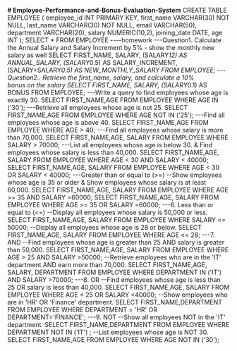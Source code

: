 **# Employee-Performance-and-Bonus-Evaluation-System**
CREATE TABLE EMPLOYEE (
employee_id INT PRIMARY KEY,
first_name VARCHAR(30) NOT NULL,
last_name VARCHAR(30) NOT NULL,
email VARCHAR(50),
department VARCHAR(20),
salary NUMERIC(10,2),
joining_date DATE,
age INT
);
SELECT * FROM EMPLOYEE
 ----homework
 ---Question1. Calculate the Annual Salary and Salary Increment by 5% - show the monthly new salary as well
 SELECT FIRST_NAME, SALARY,
 (SALARY*12) AS ANNUAL_SALARY,
 (SALARY*0.5) AS SALARY_INCREMENT,
 (SALARY+SALARY*0.5) AS NEW_MONTHLY_SALARY
 FROM EMPLOYEE;
---Question2.. Retrieve the first_name, salary, and calculate a 10% bonus on the salary
SELECT FIRST_NAME, SALARY,
 (SALARY*0.1) AS BONUS FROM EMPLOYEE;
 ---Write a query to find employees whose age is exactly 30.
 SELECT FIRST_NAME,AGE FROM EMPLOYEE WHERE AGE IN ('30');
 ---Retrieve all employees whose age is not 25.
  SELECT FIRST_NAME,AGE FROM EMPLOYEE WHERE AGE NOT IN ('25');
 ---Find all employees whose age is above 40.
 SELECT FIRST_NAME,AGE FROM EMPLOYEE WHERE AGE > 40;
 ---Find all employees whose salary is more than 70,000.
 SELECT FIRST_NAME,AGE, SALARY FROM EMPLOYEE WHERE SALARY > 70000; 
---List all employees whose age is below 30. & Find employees whose salary is less than 40,000.
  SELECT FIRST_NAME,AGE, SALARY FROM EMPLOYEE WHERE AGE < 30 AND
  SALARY < 40000;
   SELECT FIRST_NAME,AGE, SALARY FROM EMPLOYEE WHERE AGE < 30 OR SALARY < 40000;
---Greater than or equal to (>=)
--Show employees whose age is 35 or older & Show employees whose salary is at least 60,000.
 SELECT FIRST_NAME,AGE, SALARY FROM EMPLOYEE WHERE AGE >= 35 AND SALARY =60000;
 SELECT FIRST_NAME,AGE, SALARY FROM EMPLOYEE WHERE AGE >= 35 OR SALARY =60000; 
---6. Less than or equal to (<=)
--Display all employees whose salary is 50,000 or less.
 SELECT FIRST_NAME,AGE, SALARY FROM EMPLOYEE WHERE SALARY <= 50000;
--Display all employees whose age is 28 or below.
SELECT FIRST_NAME,AGE, SALARY FROM EMPLOYEE WHERE AGE <= 28;
---7. AND
--Find employees whose age is greater than 25 AND salary is greater than 50,000.
 SELECT FIRST_NAME,AGE, SALARY FROM EMPLOYEE WHERE AGE > 25 AND SALARY >50000;
--Retrieve employees who are in the 'IT' department AND earn more than 70,000.
 SELECT FIRST_NAME,AGE, SALARY, DEPARTMENT FROM EMPLOYEE WHERE DEPARTMENT IN  ('IT') AND SALARY >70000;
---8. OR
--Find employees whose age is less than 25 OR salary is less than 40,000.
 SELECT FIRST_NAME,AGE, SALARY FROM EMPLOYEE WHERE AGE < 25 OR SALARY <40000;
--Show employees who are in 'HR' OR 'Finance' department.
SELECT FIRST_NAME,DEPARTMENT FROM EMPLOYEE WHERE DEPARTMENT = 'HR' OR DEPARTMENT='FINANCE';
---9. NOT
--Show all employees NOT in the 'IT' department.
SELECT FIRST_NAME,DEPARTMENT FROM EMPLOYEE WHERE DEPARTMENT NOT IN ('IT') ;
--List employees whose age is NOT 30.
SELECT FIRST_NAME,AGE FROM EMPLOYEE WHERE AGE NOT IN ('30');
 
